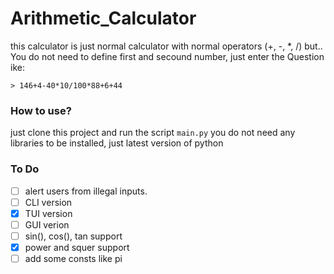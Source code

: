 # Arithmetic_Calculator
this calculator is just normal calculator with normal operators (+, -, *, /) but..
You do not need to define first and secound number, just enter the Question ike:
```
> 146+4-40*10/100*88+6+44
```
### How to use?
just clone this project and run the script `main.py` you do not need any libraries to be installed, just latest version of python

### To Do
- [ ] alert users from illegal inputs.
- [ ] CLI version
- [x] TUI version
- [ ] GUI verion
- [ ] sin(), cos(), tan support
- [x] power and squer support
- [ ] add some consts like pi